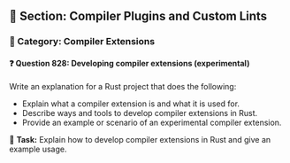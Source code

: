 ## 📘 Section: Compiler Plugins and Custom Lints  
### 🔹 Category: Compiler Extensions  
#### ❓ Question 828: Developing compiler extensions (experimental)

Write an explanation for a Rust project that does the following:

- Explain what a compiler extension is and what it is used for.
- Describe ways and tools to develop compiler extensions in Rust.
- Provide an example or scenario of an experimental compiler extension.

🔧 **Task:** Explain how to develop compiler extensions in Rust and give an example usage.
